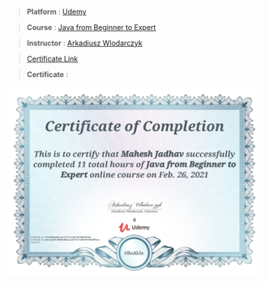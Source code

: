 
> **Platform** : [Udemy](https://www.udemy.com/)

> **Course** : [Java from Beginner to Expert](https://www.udemy.com/course/java-from-beginner-to-expert/)

> **Instructor** : [Arkadiusz Wlodarczyk](https://www.udemy.com/user/arkadiuszwodarczyk/)

> <a target="_blank" href="https://udemy-certificate.s3.amazonaws.com/image/UC-084bedb2-aac2-47a7-a3bf-521f6a267bae.jpg">Certificate Link</a>

> **Certificate** : 

<img src="./Certificates/Udemy/Javafrombeginnertoexpert.jpg">
